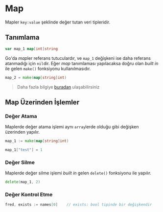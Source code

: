 # Map

Mapler `key:value` şeklinde değer tutan veri tipleridir.

## Tanımlama

```go
var map_1 map[int]string
```

Go'da *map*ler referans tutuculardır, ve `map_1` değişkeni ise daha referans atanmadığı için `nil`dir.
Eğer *map* tanımlaması yapılacaksa doğru olan *built in* ile gelen `make()` fonksiyonu kullanılmasıdır.

```go
map_2 = make(map[string]int)
```

> Daha fazla bilgiye [buradan](https://go.dev/blog/maps) ulaşabilirsiniz

## Map Üzerinden İşlemler

### Değer Atama

Maplerde değer atama işlemi aynı `array`lerde olduğu gibi değişken üzerinden yapılır.

```go
map_1 := make(map[string]int)

map_1["test"] = 1
```

### Değer Silme

Maplerde değer silme işlemi *built in* gelen `delete()` fonksiyonu ile yapılır.

```go
delete(map_1, 2)
```

### Değer Kontrol Etme

```go
fred, exists := names[0]    // exists: bool tipinde bir değişkendir
```